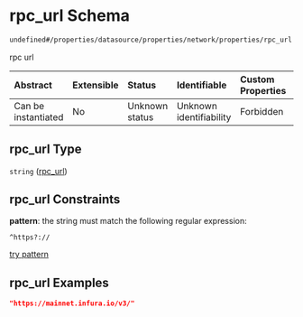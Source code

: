 # rpc\_url Schema

```txt
undefined#/properties/datasource/properties/network/properties/rpc_url
```

rpc url

| Abstract            | Extensible | Status         | Identifiable            | Custom Properties | Additional Properties | Access Restrictions | Defined In                                                                   |
| :------------------ | :--------- | :------------- | :---------------------- | :---------------- | :-------------------- | :------------------ | :--------------------------------------------------------------------------- |
| Can be instantiated | No         | Unknown status | Unknown identifiability | Forbidden         | Allowed               | none                | [event\_indexer.json\*](../../out/event_indexer.json "open original schema") |

## rpc\_url Type

`string` ([rpc\_url](event_indexer-properties-datasource-properties-network-properties-rpc_url.md))

## rpc\_url Constraints

**pattern**: the string must match the following regular expression:&#x20;

```regexp
^https?://
```

[try pattern](https://regexr.com/?expression=%5Ehttps%3F%3A%2F%2F "try regular expression with regexr.com")

## rpc\_url Examples

```json
"https://mainnet.infura.io/v3/"
```
